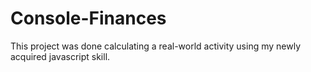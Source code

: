 # Console-Finances

This project was done calculating a real-world activity using my newly acquired javascript skill.